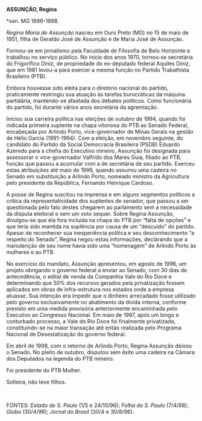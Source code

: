 **ASSUNÇÃO, Regina**

\*sen. MG 1996-1998.

*Regina Maria de Assunção* nasceu em Ouro Preto (MG) no 15 de maio de
1951, filha de Geraldo José de Assunção e de Maria José de Assunção.

Formou-se em jornalismo pela Faculdade de Filosofia de Belo Horizonte e
trabalhou no serviço público. No início dos anos 1970, tornou-se
secretária do Frigorífico Diniz, de propriedade do ex-deputado federal
Aquiles Diniz, que em 1981 levou-a para exercer a mesma função no
Partido Trabalhista Brasileiro (PTB).

Embora houvesse sido eleita para o diretório nacional do partido,
praticamente restringiu sua atuação às tarefas burocráticas da máquina
partidária, mantendo-se afastada dos debates políticos. Como funcionária
do partido, foi durante vários anos secretária da agremiação.

Iniciou sua carreira política nas eleições de outubro de 1994, quando
foi indicada primeira suplente na chapa vitoriosa do PTB ao Senado
Federal, encabeçada por Arlindo Porto, vice-governador de Minas Gerais
na gestão de Hélio Garcia (1991-1994). Com a eleição, em novembro
seguinte, do candidato do Partido da Social Democracia Brasileira (PSDB)
Eduardo Azeredo para a chefia do Executivo mineiro, Assunção foi
designada para assessorar o vice-governador Valfrido dos Mares Guia,
filiado ao PTB, função que passou a acumular com a de secretária de seu
partido. Exerceu estas atribuições até maio de 1996, quando assumiu uma
cadeira no Senado em substituição a Arlindo Porto, nomeado ministro da
Agricultura pelo presidente da República, Fernando Henrique Cardoso.

A posse de Regina suscitou na imprensa e em alguns segmentos políticos a
crítica da representatividade dos suplentes de senador, que passou a ser
questionada pelo fato destes chegarem ao parlamento sem a necessidade da
disputa eleitoral e sem um voto sequer. Sobre Regina Assunção,
divulgou-se que ela fora incluída na chapa do PTB por “falta de opções”
e que teria sido mantida na suplência por causa de um “descuido” do
partido. Apesar de reconhecer sua inexperiência política e seu
desconhecimento “a respeito do Senado”, Regina negou estas informações,
declarando que a manutenção de seu nome havia sido uma “homenagem” de
Arlindo Porto às mulheres e ao PTB.

No exercício do mandato, Assunção apresentou, em agosto de 1996, um
projeto obrigando o governo federal a enviar ao Senado, com 30 dias de
antecedência, o edital de venda da Companhia Vale do Rio Doce e
determinando que 50% dos recursos gerados pela privatização fossem
aplicados em obras de infra-estrutura nos estados onde a empresa
atuasse. Sua intenção era impedir que o dinheiro arrecadado fosse
utilizado pelo governo exclusivamente no abatimento da dívida interna,
conforme previsto em uma medida provisória anteriormente encaminhada
pelo Executivo ao Congresso Nacional. Em maio de 1997, após um longo e
conturbado processo, a Vale do Rio Doce foi finalmente privatizada,
constituindo-se na maior transação até então realizada pelo Programa
Nacional de Desestatização do governo federal.

Em abril de 1998, com o retorno de Arlindo Porto, Regina Assunção deixou
o Senado. No pleito de outubro, disputou sem êxito uma cadeira na Câmara
dos Deputados na legenda do PTB mineiro.

Foi presidente do PTB Mulher.

Solteira, não teve filhos.

 

FONTES: *Estado de S. Paulo* (1/5 e 24/10/96); *Folha de S. Paulo*
(7/4/98); *Globo* (30/4/96); *Jornal do Brasil* (30/4 e 30/8/96).

 
